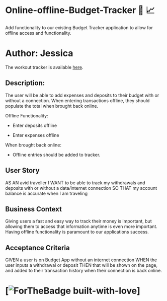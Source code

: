 # Online-offline-Budget-Tracker :calendar: :chart_with_upwards_trend:

Add functionality to our existing Budget Tracker application to allow for offline access and functionality.

# Author: Jessica

The workout tracker is available [here](https://offline-budget-jess.herokuapp.com/).

## Description:

The user will be able to add expenses and deposits to their budget with or without a connection. When entering transactions offline, they should populate the total when brought back online.

Offline Functionality:

- Enter deposits offline

- Enter expenses offline

When brought back online:

- Offline entries should be added to tracker.

## User Story

AS AN avid traveller
I WANT to be able to track my withdrawals and deposits with or without a data/internet connection
SO THAT my account balance is accurate when I am traveling

## Business Context

Giving users a fast and easy way to track their money is important, but allowing them to access that information anytime is even more important. Having offline functionality is paramount to our applications success.

## Acceptance Criteria

GIVEN a user is on Budget App without an internet connection
WHEN the user inputs a withdrawal or deposit
THEN that will be shown on the page, and added to their transaction history when their connection is back online.

# [![ForTheBadge built-with-love](https://ForTheBadge.com/images/badges/built-with-love.svg)]
